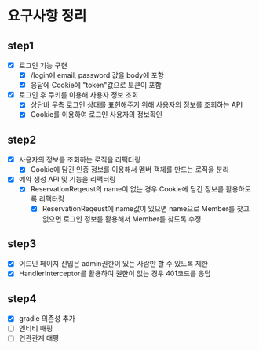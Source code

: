 # 요구사항 정리
## step1
- [x] 로그인 기능 구현
  - [x] /login에 email, password 값을 body에 포함
  - [x] 응답에 Cookie에 "token"값으로 토큰이 포함
- [x] 로그인 후 쿠키를 이용해 사용자 정보 조회
  - [x] 상단바 우측 로그인 상태를 표현해주기 위해 사용자의 정보를 조회하는 API
  - [x] Cookie를 이용하여 로그인 사용자의 정보확인
## step2
- [x] 사용자의 정보를 조회하는 로직을 리팩터링
  - [x] Cookie에 담긴 인증 정보를 이용해서 멤버 객체를 만드는 로직을 분리
- [x] 예약 생성 API 및 기능을 리팩터링
  - [x] ReservationReqeust의 name이 없는 경우 Cookie에 담긴 정보를 활용하도록 리팩터링
    - [x] ReservationReqeust에 name값이 있으면 name으로 Member를 찾고 없으면 로그인 정보를 활용해서 Member를 찾도록 수정
## step3
- [x] 어드민 페이지 진입은 admin권한이 있는 사람만 할 수 있도록 제한
- [x] HandlerInterceptor를 활용하여 권한이 없는 경우 401코드를 응답

## step4
- [x] gradle 의존성 추가
- [ ] 엔티티 매핑
- [ ] 연관관계 매핑
